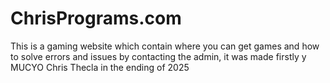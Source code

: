 # ChrisPrograms.com
This is a gaming website which contain where you can get games and how to solve errors and issues by contacting the admin, it was made firstly y MUCYO Chris Thecla in the ending of 2025
